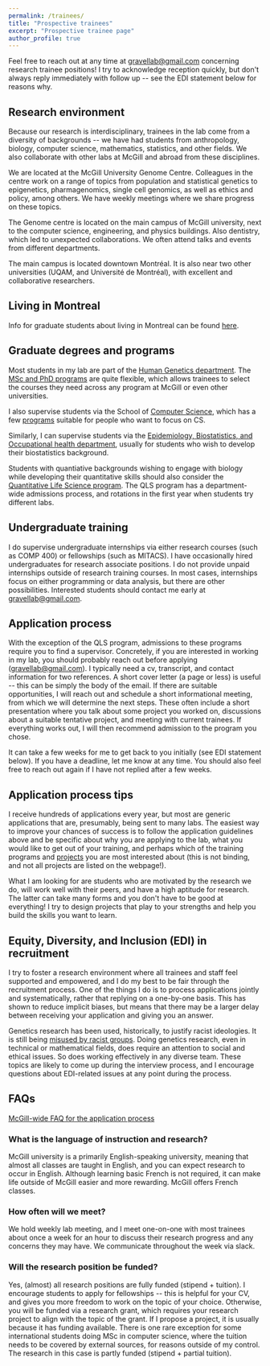 ```yaml
---
permalink: /trainees/
title: "Prospective trainees"
excerpt: "Prospective trainee page"
author_profile: true
---
```



Feel free to reach out at any time at [gravellab@gmail.com](mailto:gravellab@gmail.com) concerning research trainee positions! I try to acknowledge reception quickly, but don't always reply immediately with follow up -- see the EDI statement below for reasons why. 

## Research environment

Because our research is interdisciplinary, trainees in the lab come from a diversity of backgrounds -- we have had students from anthropology, biology, computer science, mathematics, statistics, and other fields. We also collaborate with other labs at McGill and abroad from these disciplines. 

We are located at the McGill University Genome Centre. Colleagues in the centre work on a range of topics from population and statistical genetics to epigenetics, pharmagenomics, single cell genomics, as well as ethics and policy, among others. We have weekly meetings where we share progress on these topics. 

The Genome centre is located on the main campus of McGill university, next to the computer science, engineering, and physics buildings. Also dentistry, which led to unexpected collaborations. We often attend talks and events from different departments. 

The main campus is located downtown Montréal. It is also near two other universities (UQAM, and Université de Montréal), with excellent and collaborative researchers.  

## Living in Montreal

Info for graduate students about living in Montreal can be found [here](https://www.mcgill.ca/gradapplicants/gradlife/living-montreal).


## Graduate degrees and programs

Most students in my lab are part of the [Human Genetics department](https://www.mcgill.ca/humangenetics/). The [MSc and PhD programs](https://www.mcgill.ca/humangenetics/our-programs/msc-and-phd-programs) are quite flexible, which allows trainees to select the courses they need across any program at McGill or even other universities. 

I also supervise students via the School of [Computer Science](https://www.cs.mcgill.ca/), which has a few [programs](https://www.cs.mcgill.ca/graduate/future/overview/) suitable for people who want to focus on CS.  

Similarly, I can supervise students via the [Epidemiology, Biostatistics, and Occupational health department](https://www.mcgill.ca/epi-biostat-occh/), usually for students who wish to develop their biostatistics background. 

Students with quantiative backgrounds wishing to engage with biology while developing their quantitative skills should also consider the [Quantitative Life Science program](https://www.mcgill.ca/qls/). The QLS program has a department-wide admissions process, and rotations in the first year when students try different labs.    

## Undergraduate training

I do supervise undergraduate internships via either research courses (such as COMP 400) or fellowships (such as MITACS). I have occasionally hired undergraduates for research associate positions. I do not provide unpaid internships outside of research training courses. In most cases, internships focus on either programming or data analysis, but there are other possibilities. Interested students should contact me early at [gravellab@gmail.com](mailto:gravellab@gmail.com). 

## Application process

With the exception of the QLS program, admissions to these programs require you to find a supervisor. Concretely, if you are interested in working in my lab, you should probably reach out before applying ([gravellab@gmail.com](mailto:gravellab@gmail.com)). I typically need a cv, transcript, and contact information for two references. A short cover letter (a page or less) is useful -- this can be simply the body of the email. If there are suitable opportunities, I will reach out and schedule a short informational meeting, from which we will determine the next steps. These often include a short presentation where you talk about some project you worked on, discussions about a suitable tentative project, and meeting with current trainees. If everything works out, I will then recommend admission to the program you chose. 

It can take a few weeks for me to get back to you initially (see EDI statement below). If you have a deadline, let me know at any time. You should also feel free to reach out again if I have not replied after a few weeks. 

## Application process tips

I receive hundreds of applications every year, but most are generic applications that are, presumably, being sent to many labs. The easiest way to improve your chances of success is to follow the application guidelines above and be specific about why you are applying to the lab, what you would like to get out of your training, and perhaps which of the training programs and [projects](/projects/) you are most interested about (this is not binding, and not all projects are listed on the webpage!).

What I am looking for are students who are motivated by the research we do, will work well with their peers, and have a high aptitude for research. The latter can take many forms and you don't have to be good at everything! I try to design projects that play to your strengths and help you build the skills you want to learn. 


## Equity, Diversity, and Inclusion (EDI) in recruitment

I try to foster a research environment where all trainees and staff feel supported and empowered, and I do my best to be fair through the recruitment process. One of the things I do is to process applications jointly and systematically, rather that replying on a one-by-one basis. This has shown to reduce implicit biases, but means that there may be a larger delay between receiving your application and giving you an answer.       

Genetics research has been used, historically, to justify racist ideologies. It is still being [misused by racist groups](https://www.nature.com/articles/d41586-022-03252-z). Doing genetics research, even in technical or mathematical fields, does require an attention to social and ethical issues. So does working effectively in any diverse team. These topics are likely to come up during the interview process, and I encourage questions about EDI-related issues at any point during the process.   


## FAQs


[McGill-wide FAQ for the application process](https://www.mcgill.ca/gradapplicants/how-apply/application-support)

### What is the language of instruction and research?

McGill university is a primarily English-speaking university, meaning that almost all classes are taught in English, and you can expect research to occur in English. Although learning basic French is not required, it can make life outside of McGill easier and more rewarding. McGill offers French classes.

### How often will we meet?

We hold weekly lab meeting, and I meet one-on-one with most trainees about once a week for an hour to discuss their research progress and any concerns they may have. We communicate throughout the week via slack. 

### Will the research position be funded?

Yes, (almost) all research positions are fully funded (stipend + tuition). I encourage students to apply for fellowships -- this is helpful for your CV, and gives you more freedom to work on the topic of your choice. Otherwise, you will be funded via a research grant, which requires your research project to align with the topic of the grant. If I propose a project, it is usually because it has funding available. 
There is one rare exception for some international students doing MSc in computer science, where the tuition needs to be covered by external sources, for reasons outside of my control. The research in this case is partly funded (stipend + partial tuition).      



